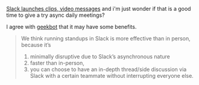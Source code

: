 [Slack launches clips, video messages](https://www.theverge.com/2021/9/21/22685576/slack-clips-video-messages-feature) and i'm just wonder if that is a good time to give a try async daily meetings?

I agree with [geekbot](https://geekbot.com/blog/daily-standup-meeting/) that it may have some benefits.

> We think running standups in Slack is more effective than in person, because it’s
> 1. minimally disruptive due to Slack’s asynchronous nature 
> 2. faster than in-person,
> 3. you can choose to have an in-depth thread/side discussion via Slack with a certain teammate without interrupting everyone else.

